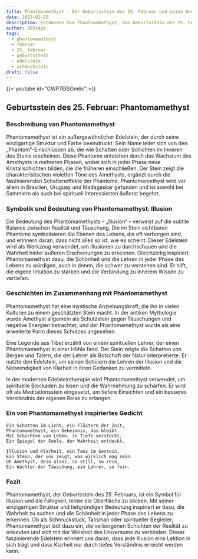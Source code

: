 ```yaml
---
title: Phantomamethyst - Der Geburtsstein des 25. Februar und seine Bedeutung
date: 2025-02-25
description: Entdecken Sie Phantomamethyst, den Geburtsstein des 25. Februar, der Illusion symbolisiert. Seine Symbolik und Geschichte werden Sie inspirieren.
author: 365tage
tags:
  - phantomamethyst
  - februar
  - 25. februar
  - geburtsstein
  - edelstein
  - schmuckstein
draft: false
---
```


{{< youtube id="CWP7EISGm6c" >}}

## Geburtsstein des 25. Februar: Phantomamethyst

### Beschreibung von Phantomamethyst

Phantomamethyst ist ein außergewöhnlicher Edelstein, der durch seine einzigartige Struktur und Farbe beeindruckt. Sein Name leitet sich von den „Phantom“-Einschlüssen ab, die wie Schatten oder Schichten im Inneren des Steins erscheinen. Diese Phantome entstehen durch das Wachstum des Amethysts in mehreren Phasen, wobei sich in jeder Phase neue Kristallschichten bilden, die die früheren einschließen. Der Stein zeigt die charakteristischen violetten Töne des Amethysts, ergänzt durch die faszinierenden Schatteneffekte der Phantome. Phantomamethyst wird vor allem in Brasilien, Uruguay und Madagaskar gefunden und ist sowohl bei Sammlern als auch bei spirituell Interessierten äußerst begehrt.

### Symbolik und Bedeutung von Phantomamethyst: Illusion

Die Bedeutung des Phantomamethysts – „Illusion“ – verweist auf die subtile Balance zwischen Realität und Täuschung. Die im Stein sichtbaren Phantome symbolisieren die Ebenen des Lebens, die oft verborgen sind, und erinnern daran, dass nicht alles so ist, wie es scheint. Dieser Edelstein wird als Werkzeug verwendet, um Illusionen zu durchschauen und die Wahrheit hinter äußeren Erscheinungen zu erkennen. Gleichzeitig inspiriert Phantomamethyst dazu, die Schönheit und die Lehren in jeder Phase des Lebens zu würdigen, auch in denen, die schwer zu verstehen sind. Er hilft, die eigene Intuition zu stärken und die Verbindung zu innerem Wissen zu vertiefen.

### Geschichten im Zusammenhang mit Phantomamethyst

Phantomamethyst hat eine mystische Anziehungskraft, die ihn in vielen Kulturen zu einem geschätzten Stein macht. In der antiken Mythologie wurde Amethyst allgemein als Schutzstein gegen Täuschungen und negative Energien betrachtet, und der Phantomamethyst wurde als eine erweiterte Form dieses Schutzes angesehen.

Eine Legende aus Tibet erzählt von einem spirituellen Lehrer, der einen Phantomamethyst in einer Höhle fand. Der Stein zeigte die Schatten von Bergen und Tälern, die der Lehrer als Botschaft der Natur interpretierte. Er nutzte den Edelstein, um seinen Schülern die Lehren der Illusion und die Notwendigkeit von Klarheit in ihren Gedanken zu vermitteln.

In der modernen Edelsteintherapie wird Phantomamethyst verwendet, um spirituelle Blockaden zu lösen und die Wahrnehmung zu schärfen. Er wird oft als Meditationsstein eingesetzt, um tiefere Einsichten und ein besseres Verständnis der eigenen Reise zu erlangen.

### Ein von Phantomamethyst inspiriertes Gedicht

```
Ein Schatten im Licht, ein Flüstern der Zeit,  
Phantomamethyst, ein Geheimnis, das bleibt.  
Mit Schichten von Leben, in Tiefe versteckt,  
Ein Spiegel der Seele, der Wahrheit entdeckt.  

Illusion und Klarheit, ein Tanz im Gestein,  
Ein Stein, der uns zeigt, was wirklich mag sein.  
Oh Amethyst, dein Glanz, so still, so rein,  
Ein Wächter der Täuschung, ein Lehrer, so fein.  
```

### Fazit

Phantomamethyst, der Geburtsstein des 25. Februars, ist ein Symbol für Illusion und die Fähigkeit, hinter die Oberfläche zu blicken. Mit seiner einzigartigen Struktur und tiefgründigen Bedeutung inspiriert er dazu, die Wahrheit zu suchen und die Schönheit in jeder Phase des Lebens zu erkennen. Ob als Schmuckstück, Talisman oder spiritueller Begleiter, Phantomamethyst lädt dazu ein, die verborgenen Schichten der Realität zu erkunden und sich mit der Weisheit des Universums zu verbinden. Dieser faszinierende Edelstein erinnert uns daran, dass jede Illusion eine Lektion in sich trägt und dass Klarheit nur durch tiefes Verständnis erreicht werden kann.